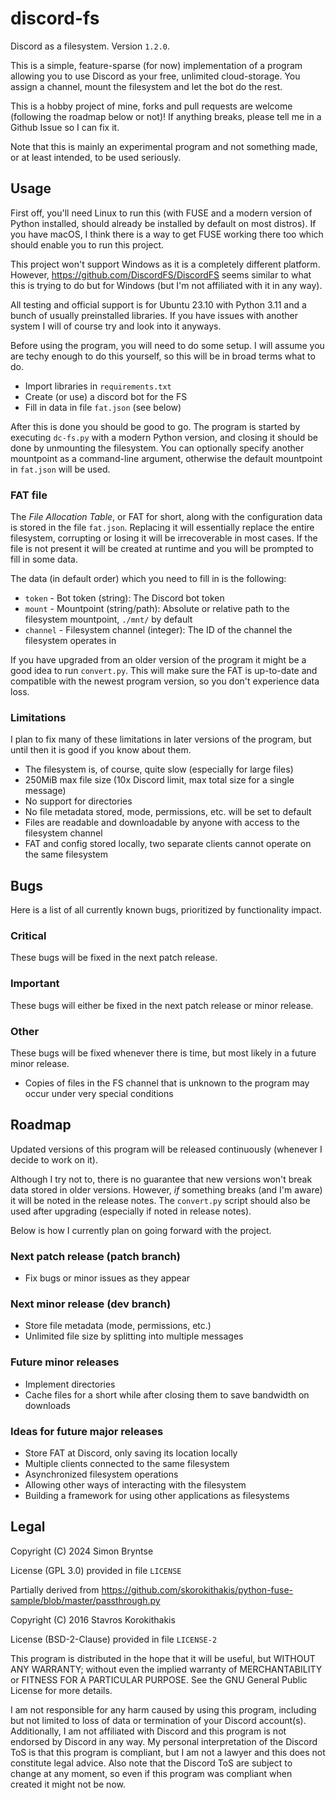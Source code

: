 # discord-fs
Discord as a filesystem.
Version `1.2.0`.

This is a simple, feature-sparse (for now) implementation of a program allowing you to use Discord as your free, unlimited cloud-storage.
You assign a channel, mount the filesystem and let the bot do the rest.

This is a hobby project of mine, forks and pull requests are welcome (following the roadmap below or not)!
If anything breaks, please tell me in a Github Issue so I can fix it.

Note that this is mainly an experimental program and not something made, or at least intended, to be used seriously.

## Usage
First off, you'll need Linux to run this (with FUSE and a modern version of Python installed, should already be installed by default on most distros).
If you have macOS, I think there is a way to get FUSE working there too which should enable you to run this project.

This project won't support Windows as it is a completely different platform.
However, https://github.com/DiscordFS/DiscordFS seems similar to what this is trying to do but for Windows (but I'm not affiliated with it in any way).

All testing and official support is for Ubuntu 23.10 with Python 3.11 and a bunch of usually preinstalled libraries.
If you have issues with another system I will of course try and look into it anyways.

Before using the program, you will need to do some setup.
I will assume you are techy enough to do this yourself, so this will be in broad terms what to do.
- Import libraries in `requirements.txt`
- Create (or use) a discord bot for the FS
- Fill in data in file `fat.json` (see below)

After this is done you should be good to go.
The program is started by executing `dc-fs.py` with a modern Python version, and closing it should be done by unmounting the filesystem.
You can optionally specify another mountpoint as a command-line argument, otherwise the default mountpoint in `fat.json` will be used.

### FAT file
The _File Allocation Table_, or FAT for short, along with the configuration data is stored in the file `fat.json`.
Replacing it will essentially replace the entire filesystem, corrupting or losing it will be irrecoverable in most cases.
If the file is not present it will be created at runtime and you will be prompted to fill in some data.

The data (in default order) which you need to fill in is the following:
- `token` - Bot token (string): The Discord bot token
- `mount` - Mountpoint (string/path): Absolute or relative path to the filesystem mountpoint, `./mnt/` by default
- `channel` - Filesystem channel (integer): The ID of the channel the filesystem operates in

If you have upgraded from an older version of the program it might be a good idea to run `convert.py`.
This will make sure the FAT is up-to-date and compatible with the newest program version, so you don't experience data loss.

### Limitations
I plan to fix many of these limitations in later versions of the program, but until then it is good if you know about them.
- The filesystem is, of course, quite slow (especially for large files)
- 250MiB max file size (10x Discord limit, max total size for a single message)
- No support for directories
- No file metadata stored, mode, permissions, etc. will be set to default
- Files are readable and downloadable by anyone with access to the filesystem channel
- FAT and config stored locally, two separate clients cannot operate on the same filesystem

## Bugs
Here is a list of all currently known bugs, prioritized by functionality impact.

### Critical
These bugs will be fixed in the next patch release.

### Important
These bugs will either be fixed in the next patch release or minor release.

### Other
These bugs will be fixed whenever there is time, but most likely in a future minor release.
- Copies of files in the FS channel that is unknown to the program may occur under very special conditions

## Roadmap
Updated versions of this program will be released continuously (whenever I decide to work on it).

Although I try not to, there is no guarantee that new versions won't break data stored in older versions.
However, _if_ something breaks (and I'm aware) it will be noted in the release notes.
The `convert.py` script should also be used after upgrading (especially if noted in release notes).

Below is how I currently plan on going forward with the project.

### Next patch release (patch branch)
- Fix bugs or minor issues as they appear

### Next minor release (dev branch)
- Store file metadata (mode, permissions, etc.)
- Unlimited file size by splitting into multiple messages

### Future minor releases
- Implement directories
- Cache files for a short while after closing them to save bandwidth on downloads

### Ideas for future major releases
- Store FAT at Discord, only saving its location locally
- Multiple clients connected to the same filesystem
- Asynchronized filesystem operations
- Allowing other ways of interacting with the filesystem
- Building a framework for using other applications as filesystems

## Legal
Copyright (C) 2024 Simon Bryntse

License (GPL 3.0) provided in file `LICENSE`

Partially derived from https://github.com/skorokithakis/python-fuse-sample/blob/master/passthrough.py

Copyright (C) 2016 Stavros Korokithakis

License (BSD-2-Clause) provided in file `LICENSE-2`

This program is distributed in the hope that it will be useful, but WITHOUT ANY WARRANTY;
without even the implied warranty of MERCHANTABILITY or FITNESS FOR A PARTICULAR PURPOSE.
See the GNU General Public License for more details.

I am not responsible for any harm caused by using this program, including but not limited to loss of data or termination of your Discord account(s).
Additionally, I am not affiliated with Discord and this program is not endorsed by Discord in any way.
My personal interpretation of the Discord ToS is that this program is compliant, but I am not a lawyer and this does not constitute legal advice.
Also note that the Discord ToS are subject to change at any moment, so even if this program was compliant when created it might not be now.
